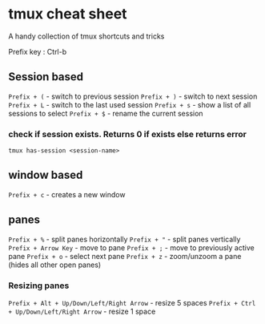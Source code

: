 # tmux cheat sheet
A handy collection of tmux shortcuts and tricks

Prefix key : Ctrl-b

## Session based
`Prefix + (` - switch to previous session
`Prefix + )` - switch to next session
`Prefix + L` - switch to the last used session
`Prefix + s` - show a list of all sessions to select
`Prefix + $` - rename the current session

### check if session exists. Returns 0 if exists else returns error
`tmux has-session <session-name>`

## window based
`Prefix + c` - creates a new window

## panes
`Prefix + %` - split panes horizontally
`Prefix + "` - split panes vertically
`Prefix + Arrow Key` - move to pane
`Prefix + ;` - move to previously active pane
`Prefix + o` - select next pane
`Prefix + z` - zoom/unzoom a pane (hides all other open panes)

### Resizing panes
`Prefix + Alt + Up/Down/Left/Right Arrow` - resize 5 spaces
`Prefix + Ctrl + Up/Down/Left/Right Arrow` - resize 1 space
